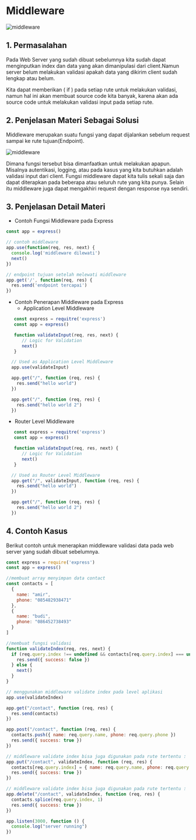 # Middleware

![middleware](middleware.png)

## 1. Permasalahan
Pada Web Server yang sudah dibuat sebelumnya kita sudah dapat menginputkan index dan data yang akan dimanipulasi dari client.Namun server belum melakukan validasi apakah data yang dikirim client sudah lengkap atau belum.

Kita dapat memberikan ( if ) pada setiap rute untuk melakukan validasi, namun hal ini akan membuat source code kita banyak, karena akan ada source code untuk melakukan validasi input pada setiap rute.

## 2. Penjelasan Materi Sebagai Solusi
Middleware merupakan suatu fungsi yang dapat dijalankan sebelum request sampai ke rute tujuan(Endpoint).

![middleware](middleware-detail.png)

Dimana fungsi tersebut bisa dimanfaatkan untuk melakukan apapun. Misalnya autentikasi, logging, atau pada kasus yang kita butuhkan adalah validasi input dari client. Fungsi middleware dapat kita tulis sekali saja dan dapat diterapkan pada beberapa atau seluruh rute yang kita punya. Selain itu middleware juga dapat mengakhiri request dengan response nya sendiri.

## 3. Penjelasan Detail Materi
- Contoh Fungsi Middleware pada Express
```javascript
const app = express()

// contoh middleware
app.use(function(req, res, next) {
  console.log('middleware dilewati')
  next()
})

// endpoint tujuan setelah melewati middleware
app.get('/', function(req, res) {
  res.send('endpoint tercapai')
})
```
- Contoh Penerapan Middleware pada Express
    - Application Level Middleware
```javascript
   const express = requitre('express')
   const app = express()

   function validateInput(req, res, next) {
      // Logic for Validation
      next()
   }

  // Used as Application Level Middleware
  app.use(validateInput)

  app.get("/", function (req, res) {
    res.send("hello world")
  })

  app.get("/", function (req, res) {
    res.send("hello world 2")
  })
```
- Router Level Middleware
```javascript
   const express = requitre('express')
   const app = express()

   function validateInput(req, res, next) {
      // Logic for Validation
      next()
   }

  // Used as Router Level Middleware
  app.get("/", validateInput, function (req, res) {
    res.send("hello world")
  })

  app.get("/", function (req, res) {
    res.send("hello world 2")
  })
```

## 4. Contoh Kasus
Berikut contoh untuk menerapkan middleware validasi data pada web server yang sudah dibuat sebelumnya.

```javascript
const express = require('express')
const app = express()

//membuat array menyimpan data contact
const contacts = [
  {
    name: "amir",
    phone: "085482938471"
  },
  {
    name: "budi",
    phone: "086452738493"
  }
]

//membuat fungsi validasi 
function validateIndex(req, res, next) {
  if (req.query.index !== undefined && contacts[req.query.index] === undefined) {
    res.send({ success: false })
  } else {
    next()
  }
}

// menggunakan middleware validate index pada level aplikasi
app.use(validateIndex)

app.get("/contact", function (req, res) {
  res.send(contacts)
})

app.post("/contact", function (req, res) {
  contacts.push({ name: req.query.name, phone: req.query.phone })
  res.send({ success: true })
})

// middleware validate index bisa juga digunakan pada rute tertentu :
app.put("/contact", validateIndex, function (req, res) {
  contacts[req.query.index] = { name: req.query.name, phone: req.query.phone }
  res.send({ success: true })
})

// middleware validate index bisa juga digunakan pada rute tertentu :
app.delete("/contact", validateIndex, function (req, res) {
  contacts.splice(req.query.index, 1)
  res.send({ success: true })
})

app.listen(3000, function () {
  console.log("server running")
})
```
